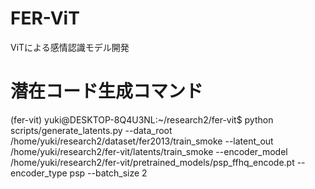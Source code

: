 # FER-ViT
ViTによる感情認識モデル開発

# 潜在コード生成コマンド
(fer-vit) yuki@DESKTOP-8Q4U3NL:~/research2/fer-vit$ python scripts/generate_latents.py     --data_root /home/yuki/research2/dataset/fer2013/train_smoke     --latent_out /home/yuki/research2/fer-vit/latents/train_smoke     --encoder_model /home/yuki/research2/fer-vit/pretrained_models/psp_ffhq_encode.pt     --encoder_type psp     --batch_size 2
